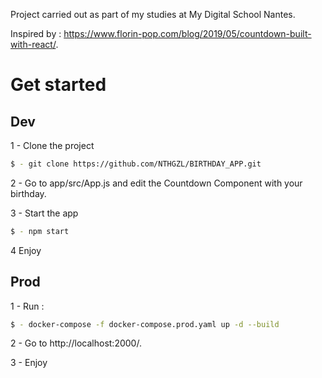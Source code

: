 Project carried out as part of my studies at My Digital School Nantes.

Inspired by : https://www.florin-pop.com/blog/2019/05/countdown-built-with-react/.

# Get started

## Dev
1 - Clone the project
```bash
$ - git clone https://github.com/NTHGZL/BIRTHDAY_APP.git
```

2 - Go to app/src/App.js and edit the Countdown Component with your birthday.

3 - Start the app
```bash
$ - npm start
```
4 Enjoy


## Prod


1 - Run : 
```bash
$ - docker-compose -f docker-compose.prod.yaml up -d --build
```
2 - Go to http://localhost:2000/.

3 - Enjoy
